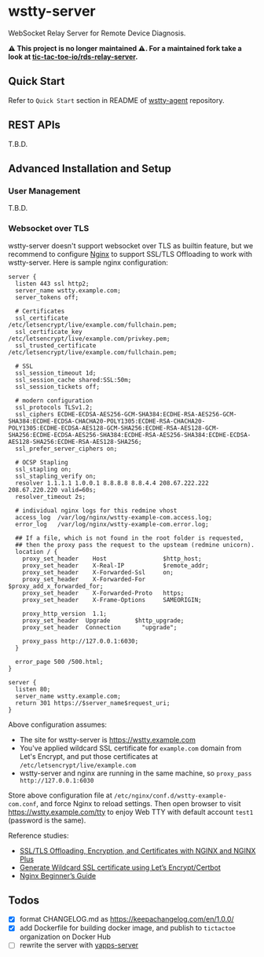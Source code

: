 # wstty-server

WebSocket Relay Server for Remote Device Diagnosis.

**⚠️ This project is no longer maintained ⚠️. For a maintained fork take a look at [tic-tac-toe-io/rds-relay-server](https://github.com/tic-tac-toe-io/rds-relay-server).**


## Quick Start

Refer to `Quick Start` section in README of [wstty-agent](https://github.com/tic-tac-toe-io/wstty-agent) repository.


## REST APIs

T.B.D.


## Advanced Installation and Setup

### User Management

T.B.D.

### Websocket over TLS

wstty-server doesn't support websocket over TLS as builtin feature, but we recommend to configure [Nginx](https://www.nginx.com/) to support SSL/TLS Offloading to work with wstty-server. Here is sample nginx configuration:

```text
server {
  listen 443 ssl http2;
  server_name wstty.example.com;
  server_tokens off;

  # Certificates
  ssl_certificate         /etc/letsencrypt/live/example.com/fullchain.pem;
  ssl_certificate_key     /etc/letsencrypt/live/example.com/privkey.pem;
  ssl_trusted_certificate /etc/letsencrypt/live/example.com/fullchain.pem;

  # SSL
  ssl_session_timeout 1d;
  ssl_session_cache shared:SSL:50m;
  ssl_session_tickets off;

  # modern configuration
  ssl_protocols TLSv1.2;
  ssl_ciphers ECDHE-ECDSA-AES256-GCM-SHA384:ECDHE-RSA-AES256-GCM-SHA384:ECDHE-ECDSA-CHACHA20-POLY1305:ECDHE-RSA-CHACHA20-POLY1305:ECDHE-ECDSA-AES128-GCM-SHA256:ECDHE-RSA-AES128-GCM-SHA256:ECDHE-ECDSA-AES256-SHA384:ECDHE-RSA-AES256-SHA384:ECDHE-ECDSA-AES128-SHA256:ECDHE-RSA-AES128-SHA256;
  ssl_prefer_server_ciphers on;

  # OCSP Stapling
  ssl_stapling on;
  ssl_stapling_verify on;
  resolver 1.1.1.1 1.0.0.1 8.8.8.8 8.8.4.4 208.67.222.222 208.67.220.220 valid=60s;
  resolver_timeout 2s;

  # individual nginx logs for this redmine vhost
  access_log  /var/log/nginx/wstty-example-com.access.log;
  error_log   /var/log/nginx/wstty-example-com.error.log;

  ## If a file, which is not found in the root folder is requested,
  ## then the proxy pass the request to the upsteam (redmine unicorn).
  location / {
    proxy_set_header    Host                $http_host;
    proxy_set_header    X-Real-IP           $remote_addr;
    proxy_set_header    X-Forwarded-Ssl     on;
    proxy_set_header    X-Forwarded-For     $proxy_add_x_forwarded_for;
    proxy_set_header    X-Forwarded-Proto   https;
    proxy_set_header    X-Frame-Options     SAMEORIGIN;

    proxy_http_version  1.1;
    proxy_set_header  Upgrade       $http_upgrade;
    proxy_set_header  Connection      "upgrade";

    proxy_pass http://127.0.0.1:6030;
  }

  error_page 500 /500.html;
}

server {
  listen 80;
  server_name wstty.example.com;
  return 301 https://$server_name$request_uri;
}
```

Above configuration assumes:

- The site for wstty-server is https://wstty.example.com
- You've applied wildcard SSL certificate for `example.com` domain from Let's Encrypt, and put those certificates at `/etc/letsencrypt/live/example.com`
- wstty-server and nginx are running in the same machine, so `proxy_pass http://127.0.0.1:6030`

Store above configuration file at `/etc/nginx/conf.d/wstty-example-com.conf`, and force Nginx to reload settings. Then open browser to visit https://wstty.example.com/tty to enjoy Web TTY with default account `test1` (password is the same).

Reference studies:

- [SSL/TLS Offloading, Encryption, and Certificates with NGINX and NGINX Plus](https://www.nginx.com/blog/nginx-ssl/)
- [Generate Wildcard SSL certificate using Let’s Encrypt/Certbot](https://medium.com/@saurabh6790/generate-wildcard-ssl-certificate-using-lets-encrypt-certbot-273e432794d7)
- [Nginx Beginner’s Guide](http://nginx.org/en/docs/beginners_guide.html)


## Todos

- [x] format CHANGELOG.md as https://keepachangelog.com/en/1.0.0/
- [x] add Dockerfile for building docker image, and publish to `tictactoe` organization on Docker Hub
- [ ] rewrite the server with [yapps-server](https://github.com/tic-tac-toe-io/yapps-server)
